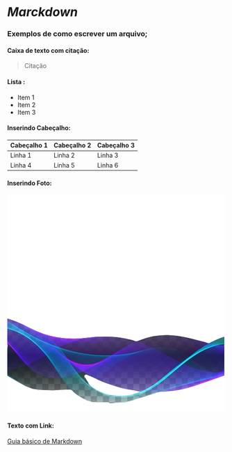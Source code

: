 # *_Marckdown_*

### Exemplos de como escrever um arquivo;

####  Caixa de texto com citação:
> Citação

#### Lista :
* Item 1
* Item 2
* Item 3

#### Inserindo Cabeçalho:
| Cabeçalho 1 | Cabeçalho 2 | Cabeçalho 3 |
|---|---|---|
| Linha 1 | Linha 2 | Linha 3 |
| Linha 4 | Linha 5 | Linha 6 |

#### Inserindo Foto:
![Imagem](fotos/01.png)

#### Texto com Link:
[Guia básico de Markdown](https://docs.pipz.com/central-de-ajuda/learning-center/guia-basico-de-markdown#open)